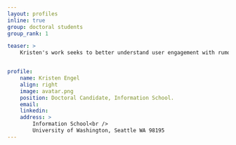 ```yaml
---
layout: profiles
inline: true
group: doctoral students
group_rank: 1

teaser: >
    Kristen's work seeks to better understand user engagement with rumors, conspiracy theories, and interventions across online platforms. Kristen draws on human-computer interaction and data science techniques informed by social science to empirically measure and experimentally mitigate problematic interactions. Kristen's work aims to contribute to online trust and safety by aiding user disengagement from and resilience against rumors and conspiracy theories while minimizing harms. 


profile:
    name: Kristen Engel
    align: right
    image: avatar.png
    position: Doctoral Candidate, Information School.
    email: 
    linkedin: 
    address: >
        Information School<br />
        University of Washington, Seattle WA 98195
---
```

